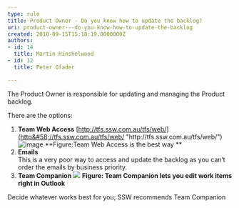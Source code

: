 ```yaml
---
type: rule
title: Product Owner - Do you know how to update the backlog?
uri: product-owner---do-you-know-how-to-update-the-backlog
created: 2010-09-15T15:18:19.0000000Z
authors:
- id: 14
  title: Martin Hinshelwood
- id: 12
  title: Peter Gfader

---
```



The Product Owner is responsible for updating and managing the Product backlog.

There are the options:

1. **Team Web Access**
[http://tfs.ssw.com.au/tfs/web/](http&#58;//tfs.ssw.com.au/tfs/web/ "http&#58;//tfs.ssw.com.au/tfs/web/")
![image](/Management/RulesToBetterScrumUsingTFS/PublishingImages/RulesScrumUpdateBacklogGood.jpg "image")
**Figure:Team Web Access is the best way
**
2. **Emails**
<br>    This is a very poor way to access and update the backlog as you can’t order the emails by business priority.
3. **Team Companion**
![](/Management/RulesToBetterScrumUsingTFS/PublishingImages/RulesScrumUpdateBacklogBest.jpg)
**Figure: Team Companion lets you edit work items right in Outlook**


Decide whatever works best for you; SSW recommends Team Companion

